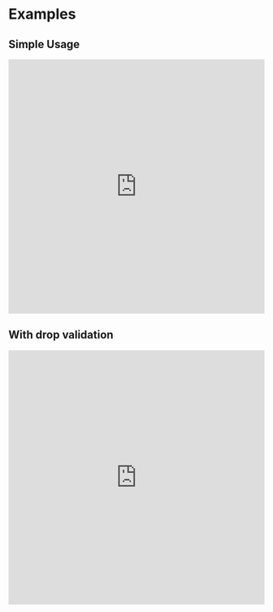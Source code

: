 # Examples

## Simple Usage
<iframe style="width: 100%; height: 500px" src="http://embed.plnkr.co/5RLvCpDPoRcEk6u77dBM" frameborder="0" allowfullscreen="allowfullscreen"></iframe>


## With drop validation
<iframe style="width: 100%; height: 500px" src="http://embed.plnkr.co/xRmz4TlCvlJKxybGrhQH" frameborder="0" allowfullscreen="allowfullscreen"></iframe>